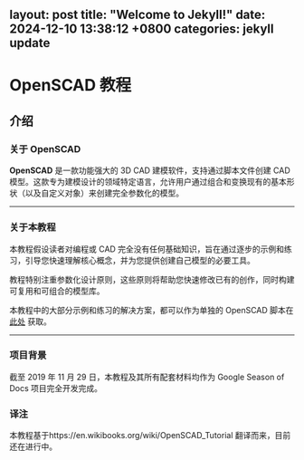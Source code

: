 
layout: post
title:  "Welcome to Jekyll!"
date:   2024-12-10 13:38:12 +0800
categories: jekyll update
---
# OpenSCAD 教程

## 介绍
### 关于 OpenSCAD
 
**OpenSCAD** 是一款功能强大的 3D CAD 建模软件，支持通过脚本文件创建 CAD 模型。这款专为建模设计的领域特定语言，允许用户通过组合和变换现有的基本形状（以及自定义对象）来创建完全参数化的模型。

---

### 关于本教程

本教程假设读者对编程或 CAD 完全没有任何基础知识，旨在通过逐步的示例和练习，引导您快速理解核心概念，并为您提供创建自己模型的必要工具。

教程特别注重参数化设计原则，这些原则将帮助您快速修改已有的创作，同时构建可复用和可组合的模型库。

本教程中的大部分示例和练习的解决方案，都可以作为单独的 OpenSCAD 脚本在 [此处](#) 获取。 <!-- 请替换为实际链接 -->

---

### 项目背景

截至 2019 年 11 月 29 日，本教程及其所有配套材料均作为 Google Season of Docs 项目完全开发完成。

### 译注

本教程基于https://en.wikibooks.org/wiki/OpenSCAD_Tutorial 翻译而来，目前还在进行中。
